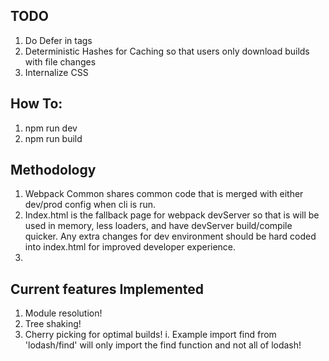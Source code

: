 ## TODO
1. Do Defer in tags
2. Deterministic Hashes for Caching so that users only download builds with file changes
3. Internalize CSS

## How To:
1. npm run dev 
2. npm run build

## Methodology
1. Webpack Common shares common code that is merged with either dev/prod config when cli is run.
2. Index.html is the fallback page for webpack devServer so that is will be used in memory, less loaders, and have devServer build/compile quicker. Any extra changes for dev environment should be hard coded into index.html for improved developer experience.
3. 

## Current features Implemented
1. Module resolution! 
2. Tree shaking!
3. Cherry picking for optimal builds!
  i. Example 
    import find from 'lodash/find' will only import the find function and not all of lodash!